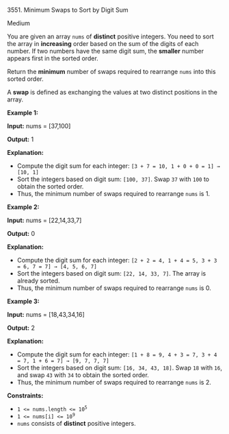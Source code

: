 3551\. Minimum Swaps to Sort by Digit Sum

Medium

You are given an array `nums` of **distinct** positive integers. You need to sort the array in **increasing** order based on the sum of the digits of each number. If two numbers have the same digit sum, the **smaller** number appears first in the sorted order.

Return the **minimum** number of swaps required to rearrange `nums` into this sorted order.

A **swap** is defined as exchanging the values at two distinct positions in the array.

**Example 1:**

**Input:** nums = [37,100]

**Output:** 1

**Explanation:**

*   Compute the digit sum for each integer: `[3 + 7 = 10, 1 + 0 + 0 = 1] → [10, 1]`
*   Sort the integers based on digit sum: `[100, 37]`. Swap `37` with `100` to obtain the sorted order.
*   Thus, the minimum number of swaps required to rearrange `nums` is 1.

**Example 2:**

**Input:** nums = [22,14,33,7]

**Output:** 0

**Explanation:**

*   Compute the digit sum for each integer: `[2 + 2 = 4, 1 + 4 = 5, 3 + 3 = 6, 7 = 7] → [4, 5, 6, 7]`
*   Sort the integers based on digit sum: `[22, 14, 33, 7]`. The array is already sorted.
*   Thus, the minimum number of swaps required to rearrange `nums` is 0.

**Example 3:**

**Input:** nums = [18,43,34,16]

**Output:** 2

**Explanation:**

*   Compute the digit sum for each integer: `[1 + 8 = 9, 4 + 3 = 7, 3 + 4 = 7, 1 + 6 = 7] → [9, 7, 7, 7]`
*   Sort the integers based on digit sum: `[16, 34, 43, 18]`. Swap `18` with `16`, and swap `43` with `34` to obtain the sorted order.
*   Thus, the minimum number of swaps required to rearrange `nums` is 2.

**Constraints:**

*   <code>1 <= nums.length <= 10<sup>5</sup></code>
*   <code>1 <= nums[i] <= 10<sup>9</sup></code>
*   `nums` consists of **distinct** positive integers.